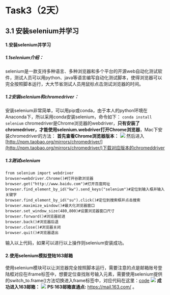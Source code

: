 # Task3（2天）
## 3.1 安装selenium并学习
#### 1.安装selenium并学习
##### 1.1selenium介绍：
selenium是一款支持多种语言、多种浏览器和多个平台的开源web自动化测试软件，测试人员可以用python、java等语言编写自动化测试脚本，使得浏览器可以完全按照脚本运行，大大节省测试人员用鼠标点击测试浏览器的时间。
##### 1.2安装selenium和chromedriver：
安装selenium非常简单，可以用pip或conda，由于本人的python环境在Anaconda下，所以采用conda安装selenium，命令如下：
`conda install selenium`
chromedriver是Chrome浏览器的webdriver，**只有安装了chromedriver，才能使用selenium.webdriver打开Chrome浏览器**，Mac下安装chromedriver的方法：
**首先查看Chrome浏览器版本：**
![](https://s2.ax1x.com/2019/08/11/ev9w8A.png)
然后进入[http://npm.taobao.org/mirrors/chromedriver/](http://npm.taobao.org/mirrors/chromedriver/)下载对应版本的chromeddriver
##### 1.3测试selenium
```
from selenium import webdriver
browser=webdriver.Chrome()#打开谷歌浏览器
browser.get("http://www.baidu.com")#打开百度网址
browser.find_element_by_id("kw").send_keys("selenium")#定位到输入框并输入关键字
browser.find_element_by_id("su").click()#定位到搜索框并点击搜索      
browser.maximize_window()#最大化浏览器窗口
browser.set_window_size(480,800)#设置浏览器窗口尺寸
browser.forward()#浏览器前进
browser.back()#浏览器后退        
browser.close()#浏览器关闭
browser.quit()#浏览器退出
```
输入以上代码，如果可以进行以上操作则selenium安装成功。

#### 2.使用selenium模拟登陆163邮箱
使用selenium模块可以让浏览器完全按照脚本运行，需要注意的点是邮箱账号登陆框对应在iframe标签中，想要定位查找账号输入元素，需要使用selenium提供的switch_to.frame()方法切换进入frame标签中，对应代码在这里：[code](https://github.com/lijinze9456yy000/Reptile_Learning/blob/master/Task3/open_163mail.py)
![](https://s2.ax1x.com/2019/08/11/evyBrD.png)
**成功进入163邮箱：**
![](https://s2.ax1x.com/2019/08/11/ev6ndH.png)
**PS:163邮箱直通点:**
https://mail.163.com/ 。

